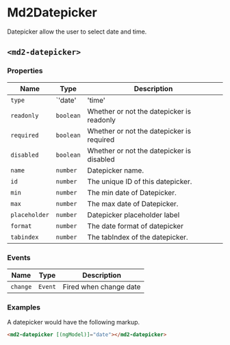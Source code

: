 # Md2Datepicker
Datepicker allow the user to select date and time.

## `<md2-datepicker>`
### Properties

| Name | Type | Description |
| --- | --- | --- |
| `type` | `'date' | 'time' | 'datetime'` | The type of the datepicker |
| `readonly` | `boolean` | Whether or not the datepicker is readonly |
| `required` | `boolean` | Whether or not the datepicker is required |
| `disabled` | `boolean` | Whether or not the datepicker is disabled |
| `name` | `number` | Datepicker name. |
| `id` | `number` | The unique ID of this datepicker. |
| `min` | `number` | The min date of Datepicker. |
| `max` | `number` | The max date of Datepicker. |
| `placeholder` | `number` | Datepicker placeholder label |
| `format` | `number` | The date format of datepicker |
| `tabindex` | `number` | The tabIndex of the datepicker. |

### Events

| Name | Type | Description |
| --- | --- | --- |
| `change` | `Event` | Fired when change date |

### Examples
A datepicker would have the following markup.
```html
<md2-datepicker [(ngModel)]="date"></md2-datepicker>
```
